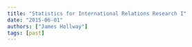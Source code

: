 ```yaml
---
title: "Statistics for International Relations Research I"
date: "2015-06-01"
authors: ["James Hollway"]
tags: [past]
---
```

